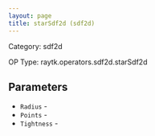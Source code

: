 ```yaml
---
layout: page
title: starSdf2d (sdf2d)
---
```


Category: sdf2d

OP Type: raytk.operators.sdf2d.starSdf2d

## Parameters

* `Radius` - 
* `Points` - 
* `Tightness` -
